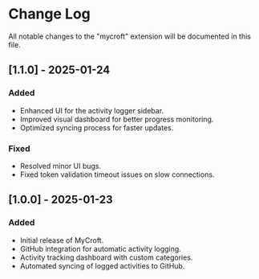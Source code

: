 # Change Log

All notable changes to the "mycroft" extension will be documented in this file.


## [1.1.0] - 2025-01-24
### Added
- Enhanced UI for the activity logger sidebar.
- Improved visual dashboard for better progress monitoring.
- Optimized syncing process for faster updates.

### Fixed
- Resolved minor UI bugs.
- Fixed token validation timeout issues on slow connections.

## [1.0.0] - 2025-01-23
### Added
- Initial release of MyCroft.
- GitHub integration for automatic activity logging.
- Activity tracking dashboard with custom categories.
- Automated syncing of logged activities to GitHub.
